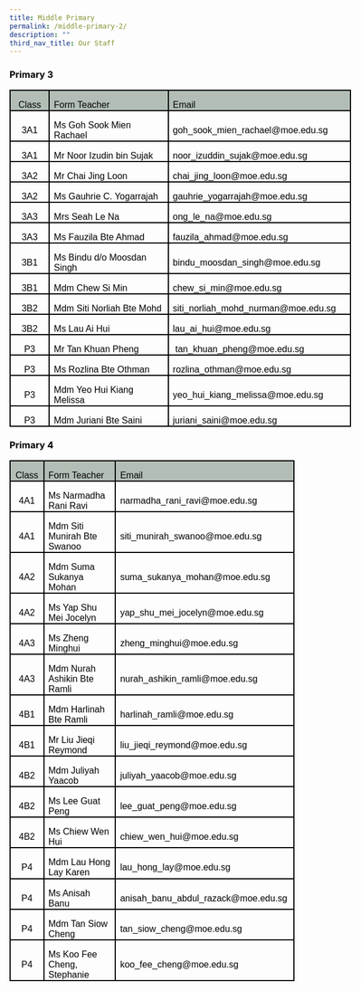 ```yaml
---
title: Middle Primary
permalink: /middle-primary-2/
description: ""
third_nav_title: Our Staff
---
```

<h3><span style="color: #000000;">Primary 3</span></h3>
<table class="MsoNormalTable" style="width: 452.85pt; border-collapse: collapse; mso-yfti-tbllook: 1184; mso-padding-alt: 0cm 0cm 0cm 0cm;" border="0" width="604" cellspacing="0" cellpadding="0">
<tbody>
<tr style="mso-yfti-irow: 0; mso-yfti-firstrow: yes; height: 20.1pt;">
<td style="width: 43.15pt; border: 1.5pt solid windowtext; padding: 0cm 5.4pt; height: 20.1pt; background-color: #b2beb5;" width="58">
<p class="MsoNormal" style="mso-margin-top-alt: auto; margin-bottom: 0cm; text-align: center; line-height: normal;" align="center"><span style="font-size: 12pt; font-family: Arial, sans-serif; color: #000000;">Class</span></p>
</td>
<td style="width: 175.85pt; border-top: 1.5pt solid windowtext; border-right: 1.5pt solid windowtext; border-bottom: 1.5pt solid windowtext; border-image: initial; border-left: none; padding: 0cm 5.4pt; height: 20.1pt; background-color: #b2beb5;" width="234">
<p class="MsoNormal" style="mso-margin-top-alt: auto; margin-bottom: 0cm; line-height: normal;"><span style="font-size: 12pt; font-family: Arial, sans-serif; color: #000000;">Form Teacher</span></p>
</td>
<td style="width: 233.85pt; border-top: 1.5pt solid windowtext; border-right: 1.5pt solid windowtext; border-bottom: 1.5pt solid windowtext; border-image: initial; border-left: none; padding: 0cm 5.4pt; height: 20.1pt; background-color: #b2beb5;" width="312">
<p class="MsoNormal" style="mso-margin-top-alt: auto; margin-bottom: 0cm; line-height: normal;"><span style="font-size: 12pt; font-family: Arial, sans-serif; color: #000000;">Email</span></p>
</td>
</tr>
<tr style="mso-yfti-irow: 1; height: 20.1pt;">
<td style="width: 43.15pt; border: solid windowtext 1.5pt; border-top: none; padding: 0cm 5.4pt 0cm 5.4pt; height: 20.1pt;" width="58">
<p class="MsoNormal" style="mso-margin-top-alt: auto; margin-bottom: 0cm; text-align: center; line-height: normal;" align="center"><span style="font-size: 12pt; font-family: Arial, sans-serif; color: #000000;">3A1</span></p>
</td>
<td style="width: 175.85pt; border-top: none; border-left: none; border-bottom: solid windowtext 1.5pt; border-right: solid windowtext 1.5pt; padding: 0cm 5.4pt 0cm 5.4pt; height: 20.1pt;" width="234">
<p class="MsoNormal" style="mso-margin-top-alt: auto; margin-bottom: 0cm; line-height: normal;"><span style="font-size: 12pt; font-family: Arial, sans-serif; color: #000000;">Ms Goh Sook Mien Rachael</span></p>
</td>
<td style="width: 233.85pt; border-top: none; border-left: none; border-bottom: solid windowtext 1.5pt; border-right: solid windowtext 1.5pt; padding: 0cm 5.4pt 0cm 5.4pt; height: 20.1pt;" width="312">
<p class="MsoNormal" style="mso-margin-top-alt: auto; margin-bottom: 0cm; line-height: normal;"><span style="font-size: 12pt; font-family: Arial, sans-serif; color: #000000;">goh_sook_mien_rachael@moe.edu.sg</span></p>
</td>
</tr>
<tr style="mso-yfti-irow: 2; height: 20.1pt;">
<td style="width: 43.15pt; border: solid windowtext 1.5pt; border-top: none; padding: 0cm 5.4pt 0cm 5.4pt; height: 20.1pt;" width="58">
<p class="MsoNormal" style="mso-margin-top-alt: auto; margin-bottom: 0cm; text-align: center; line-height: normal;" align="center"><span style="font-size: 12pt; font-family: Arial, sans-serif; color: #000000;">3A1</span></p>
</td>
<td style="width: 175.85pt; border-top: none; border-left: none; border-bottom: solid windowtext 1.5pt; border-right: solid windowtext 1.5pt; padding: 0cm 5.4pt 0cm 5.4pt; height: 20.1pt;" width="234">
<p class="MsoNormal" style="mso-margin-top-alt: auto; margin-bottom: 0cm; line-height: normal;"><span style="font-size: 12pt; font-family: Arial, sans-serif; color: #000000;">Mr Noor Izudin bin Sujak</span></p>
</td>
<td style="width: 233.85pt; border-top: none; border-left: none; border-bottom: solid windowtext 1.5pt; border-right: solid windowtext 1.5pt; padding: 0cm 5.4pt 0cm 5.4pt; height: 20.1pt;" width="312">
<p class="MsoNormal" style="mso-margin-top-alt: auto; margin-bottom: 0cm; line-height: normal;"><span style="font-size: 12pt; font-family: Arial, sans-serif; color: #000000;">noor_izuddin_sujak@moe.edu.sg</span></p>
</td>
</tr>
<tr style="mso-yfti-irow: 3; height: 20.1pt;">
<td style="width: 43.15pt; border: solid windowtext 1.5pt; border-top: none; padding: 0cm 5.4pt 0cm 5.4pt; height: 20.1pt;" width="58">
<p class="MsoNormal" style="mso-margin-top-alt: auto; margin-bottom: 0cm; text-align: center; line-height: normal;" align="center"><span style="font-size: 12pt; font-family: Arial, sans-serif; color: #000000;">3A2</span></p>
</td>
<td style="width: 175.85pt; border-top: none; border-left: none; border-bottom: solid windowtext 1.5pt; border-right: solid windowtext 1.5pt; padding: 0cm 5.4pt 0cm 5.4pt; height: 20.1pt;" width="234">
<p class="MsoNormal" style="mso-margin-top-alt: auto; margin-bottom: 0cm; line-height: normal;"><span style="font-size: 12pt; font-family: Arial, sans-serif; color: #000000;">Mr Chai Jing Loon</span></p>
</td>
<td style="width: 233.85pt; border-top: none; border-left: none; border-bottom: solid windowtext 1.5pt; border-right: solid windowtext 1.5pt; padding: 0cm 5.4pt 0cm 5.4pt; height: 20.1pt;" width="312">
<p class="MsoNormal" style="mso-margin-top-alt: auto; margin-bottom: 0cm; line-height: normal;"><span style="font-size: 12pt; font-family: Arial, sans-serif; color: #000000;">chai_jing_loon@moe.edu.sg</span></p>
</td>
</tr>
<tr style="mso-yfti-irow: 4; height: 20.1pt;">
<td style="width: 43.15pt; border: solid windowtext 1.5pt; border-top: none; padding: 0cm 5.4pt 0cm 5.4pt; height: 20.1pt;" width="58">
<p class="MsoNormal" style="mso-margin-top-alt: auto; margin-bottom: 0cm; text-align: center; line-height: normal;" align="center"><span style="font-size: 12pt; font-family: Arial, sans-serif; color: #000000;">3A2</span></p>
</td>
<td style="width: 175.85pt; border-top: none; border-left: none; border-bottom: solid windowtext 1.5pt; border-right: solid windowtext 1.5pt; padding: 0cm 5.4pt 0cm 5.4pt; height: 20.1pt;" width="234">
<p class="MsoNormal" style="mso-margin-top-alt: auto; margin-bottom: 0cm; line-height: normal;"><span style="font-size: 12pt; font-family: Arial, sans-serif; color: #000000;">Ms Gauhrie C. Yogarrajah</span></p>
</td>
<td style="width: 233.85pt; border-top: none; border-left: none; border-bottom: solid windowtext 1.5pt; border-right: solid windowtext 1.5pt; padding: 0cm 5.4pt 0cm 5.4pt; height: 20.1pt;" width="312">
<p class="MsoNormal" style="mso-margin-top-alt: auto; margin-bottom: 0cm; line-height: normal;"><span style="font-size: 12pt; font-family: Arial, sans-serif; color: #000000;">gauhrie_yogarrajah@moe.edu.sg</span></p>
</td>
</tr>
<tr style="mso-yfti-irow: 5; height: 20.1pt;">
<td style="width: 43.15pt; border: solid windowtext 1.5pt; border-top: none; padding: 0cm 5.4pt 0cm 5.4pt; height: 20.1pt;" width="58">
<p class="MsoNormal" style="mso-margin-top-alt: auto; margin-bottom: 0cm; text-align: center; line-height: normal;" align="center"><span style="font-size: 12pt; font-family: Arial, sans-serif; color: #000000;">3A3</span></p>
</td>
<td style="width: 175.85pt; border-top: none; border-left: none; border-bottom: solid windowtext 1.5pt; border-right: solid windowtext 1.5pt; padding: 0cm 5.4pt 0cm 5.4pt; height: 20.1pt;" width="234">
<p class="MsoNormal" style="mso-margin-top-alt: auto; margin-bottom: 0cm; line-height: normal;"><span style="font-size: 12pt; font-family: Arial, sans-serif; color: #000000;">Mrs Seah Le Na</span></p>
</td>
<td style="width: 233.85pt; border-top: none; border-left: none; border-bottom: solid windowtext 1.5pt; border-right: solid windowtext 1.5pt; padding: 0cm 5.4pt 0cm 5.4pt; height: 20.1pt;" width="312">
<p class="MsoNormal" style="mso-margin-top-alt: auto; margin-bottom: 0cm; line-height: normal;"><span style="font-size: 12pt; font-family: Arial, sans-serif; color: #000000;">ong_le_na@moe.edu.sg</span></p>
</td>
</tr>
<tr style="mso-yfti-irow: 6; height: 20.1pt;">
<td style="width: 43.15pt; border: solid windowtext 1.5pt; border-top: none; padding: 0cm 5.4pt 0cm 5.4pt; height: 20.1pt;" width="58">
<p class="MsoNormal" style="mso-margin-top-alt: auto; margin-bottom: 0cm; text-align: center; line-height: normal;" align="center"><span style="font-size: 12pt; font-family: Arial, sans-serif; color: #000000;">3A3</span></p>
</td>
<td style="width: 175.85pt; border-top: none; border-left: none; border-bottom: solid windowtext 1.5pt; border-right: solid windowtext 1.5pt; padding: 0cm 5.4pt 0cm 5.4pt; height: 20.1pt;" width="234">
<p class="MsoNormal" style="mso-margin-top-alt: auto; margin-bottom: 0cm; line-height: normal;"><span style="font-size: 12pt; font-family: Arial, sans-serif; color: #000000;">Ms Fauzila Bte Ahmad</span></p>
</td>
<td style="width: 233.85pt; border-top: none; border-left: none; border-bottom: solid windowtext 1.5pt; border-right: solid windowtext 1.5pt; padding: 0cm 5.4pt 0cm 5.4pt; height: 20.1pt;" width="312">
<p class="MsoNormal" style="mso-margin-top-alt: auto; margin-bottom: 0cm; line-height: normal;"><span style="font-size: 12pt; font-family: Arial, sans-serif; color: #000000;">fauzila_ahmad@moe.edu.sg</span></p>
</td>
</tr>
<tr style="mso-yfti-irow: 7; height: 20.1pt;">
<td style="width: 43.15pt; border: solid windowtext 1.5pt; border-top: none; padding: 0cm 5.4pt 0cm 5.4pt; height: 20.1pt;" width="58">
<p class="MsoNormal" style="mso-margin-top-alt: auto; margin-bottom: 0cm; text-align: center; line-height: normal;" align="center"><span style="font-size: 12pt; font-family: Arial, sans-serif; color: #000000;">3B1</span></p>
</td>
<td style="width: 175.85pt; border-top: none; border-left: none; border-bottom: solid windowtext 1.5pt; border-right: solid windowtext 1.5pt; padding: 0cm 5.4pt 0cm 5.4pt; height: 20.1pt;" width="234">
<p class="MsoNormal" style="mso-margin-top-alt: auto; margin-bottom: 0cm; line-height: normal;"><span style="font-size: 12pt; font-family: Arial, sans-serif; color: #000000;">Ms Bindu d/o Moosdan Singh</span></p>
</td>
<td style="width: 233.85pt; border-top: none; border-left: none; border-bottom: solid windowtext 1.5pt; border-right: solid windowtext 1.5pt; padding: 0cm 5.4pt 0cm 5.4pt; height: 20.1pt;" width="312">
<p class="MsoNormal" style="mso-margin-top-alt: auto; margin-bottom: 0cm; line-height: normal;"><span style="font-size: 12pt; font-family: Arial, sans-serif; color: #000000;">bindu_moosdan_singh@moe.edu.sg</span></p>
</td>
</tr>
<tr style="mso-yfti-irow: 8; height: 20.1pt;">
<td style="width: 43.15pt; border: solid windowtext 1.5pt; border-top: none; padding: 0cm 5.4pt 0cm 5.4pt; height: 20.1pt;" width="58">
<p class="MsoNormal" style="mso-margin-top-alt: auto; margin-bottom: 0cm; text-align: center; line-height: normal;" align="center"><span style="font-size: 12pt; font-family: Arial, sans-serif; color: #000000;">3B1</span></p>
</td>
<td style="width: 175.85pt; border-top: none; border-left: none; border-bottom: solid windowtext 1.5pt; border-right: solid windowtext 1.5pt; padding: 0cm 5.4pt 0cm 5.4pt; height: 20.1pt;" width="234">
<p class="MsoNormal" style="mso-margin-top-alt: auto; margin-bottom: 0cm; line-height: normal;"><span style="font-size: 12pt; font-family: Arial, sans-serif; color: #000000;">Mdm Chew Si Min</span></p>
</td>
<td style="width: 233.85pt; border-top: none; border-left: none; border-bottom: solid windowtext 1.5pt; border-right: solid windowtext 1.5pt; padding: 0cm 5.4pt 0cm 5.4pt; height: 20.1pt;" width="312">
<p class="MsoNormal" style="mso-margin-top-alt: auto; margin-bottom: 0cm; line-height: normal;"><span style="font-size: 12pt; font-family: Arial, sans-serif; color: #000000;">chew_si_min@moe.edu.sg</span></p>
</td>
</tr>
<tr style="mso-yfti-irow: 9; height: 20.1pt;">
<td style="width: 43.15pt; border: solid windowtext 1.5pt; border-top: none; padding: 0cm 5.4pt 0cm 5.4pt; height: 20.1pt;" width="58">
<p class="MsoNormal" style="mso-margin-top-alt: auto; margin-bottom: 0cm; text-align: center; line-height: normal;" align="center"><span style="font-size: 12pt; font-family: Arial, sans-serif; color: #000000;">3B2</span></p>
</td>
<td style="width: 175.85pt; border-top: none; border-left: none; border-bottom: solid windowtext 1.5pt; border-right: solid windowtext 1.5pt; padding: 0cm 5.4pt 0cm 5.4pt; height: 20.1pt;" width="234">
<p class="MsoNormal" style="mso-margin-top-alt: auto; margin-bottom: 0cm; line-height: normal;"><span style="font-size: 12pt; font-family: Arial, sans-serif; color: #000000;">Mdm Siti Norliah Bte Mohd</span></p>
</td>
<td style="width: 233.85pt; border-top: none; border-left: none; border-bottom: solid windowtext 1.5pt; border-right: solid windowtext 1.5pt; padding: 0cm 5.4pt 0cm 5.4pt; height: 20.1pt;" width="312">
<p class="MsoNormal" style="mso-margin-top-alt: auto; margin-bottom: 0cm; line-height: normal;"><span style="font-size: 12pt; font-family: Arial, sans-serif; color: #000000;">siti_norliah_mohd_nurman@moe.edu.sg</span></p>
</td>
</tr>
<tr style="mso-yfti-irow: 10; height: 20.1pt;">
<td style="width: 43.15pt; border: solid windowtext 1.5pt; border-top: none; padding: 0cm 5.4pt 0cm 5.4pt; height: 20.1pt;" width="58">
<p class="MsoNormal" style="mso-margin-top-alt: auto; margin-bottom: 0cm; text-align: center; line-height: normal;" align="center"><span style="font-size: 12pt; font-family: Arial, sans-serif; color: #000000;">3B2</span></p>
</td>
<td style="width: 175.85pt; border-top: none; border-left: none; border-bottom: solid windowtext 1.5pt; border-right: solid windowtext 1.5pt; padding: 0cm 5.4pt 0cm 5.4pt; height: 20.1pt;" width="234">
<p class="MsoNormal" style="mso-margin-top-alt: auto; margin-bottom: 0cm; line-height: normal;"><span style="font-size: 12pt; font-family: Arial, sans-serif; color: #000000;">Ms Lau Ai Hui</span></p>
</td>
<td style="width: 233.85pt; border-top: none; border-left: none; border-bottom: solid windowtext 1.5pt; border-right: solid windowtext 1.5pt; padding: 0cm 5.4pt 0cm 5.4pt; height: 20.1pt;" width="312">
<p class="MsoNormal" style="mso-margin-top-alt: auto; margin-bottom: 0cm; line-height: normal;"><span style="font-size: 12pt; font-family: Arial, sans-serif; color: #000000;">lau_ai_hui@moe.edu.sg</span></p>
</td>
</tr>
<tr style="mso-yfti-irow: 11; height: 20.1pt;">
<td style="width: 43.15pt; border: solid windowtext 1.5pt; border-top: none; padding: 0cm 5.4pt 0cm 5.4pt; height: 20.1pt;" width="58">
<p class="MsoNormal" style="mso-margin-top-alt: auto; margin-bottom: 0cm; text-align: center; line-height: normal;" align="center"><span style="font-size: 12pt; font-family: Arial, sans-serif; color: #000000;">P3</span></p>
</td>
<td style="width: 175.85pt; border-top: none; border-left: none; border-bottom: solid windowtext 1.5pt; border-right: solid windowtext 1.5pt; padding: 0cm 5.4pt 0cm 5.4pt; height: 20.1pt;" width="234">
<p class="MsoNormal" style="mso-margin-top-alt: auto; margin-bottom: 0cm; line-height: normal;"><span style="font-size: 12pt; font-family: Arial, sans-serif; color: #000000;">Mr Tan Khuan Pheng</span></p>
</td>
<td style="width: 233.85pt; border-top: none; border-left: none; border-bottom: solid windowtext 1.5pt; border-right: solid windowtext 1.5pt; padding: 0cm 5.4pt 0cm 5.4pt; height: 20.1pt;" width="312">
<p class="MsoNormal" style="mso-margin-top-alt: auto; margin-bottom: 0cm; line-height: normal;"><span style="font-size: 12pt; font-family: Arial, sans-serif; color: #000000;"><span style="mso-spacerun: yes;">&nbsp;</span>tan_khuan_pheng@moe.edu.sg</span></p>
</td>
</tr>
<tr style="mso-yfti-irow: 12; height: 20.1pt;">
<td style="width: 43.15pt; border: solid windowtext 1.5pt; border-top: none; padding: 0cm 5.4pt 0cm 5.4pt; height: 20.1pt;" width="58">
<p class="MsoNormal" style="mso-margin-top-alt: auto; margin-bottom: 0cm; text-align: center; line-height: normal;" align="center"><span style="font-size: 12pt; font-family: Arial, sans-serif; color: #000000;">P3</span></p>
</td>
<td style="width: 175.85pt; border-top: none; border-left: none; border-bottom: solid windowtext 1.5pt; border-right: solid windowtext 1.5pt; padding: 0cm 5.4pt 0cm 5.4pt; height: 20.1pt;" width="234">
<p class="MsoNormal" style="mso-margin-top-alt: auto; margin-bottom: 0cm; line-height: normal;"><span style="font-size: 12pt; font-family: Arial, sans-serif; color: #000000;">Ms Rozlina Bte Othman</span></p>
</td>
<td style="width: 233.85pt; border-top: none; border-left: none; border-bottom: solid windowtext 1.5pt; border-right: solid windowtext 1.5pt; padding: 0cm 5.4pt 0cm 5.4pt; height: 20.1pt;" width="312">
<p class="MsoNormal" style="mso-margin-top-alt: auto; margin-bottom: 0cm; line-height: normal;"><span style="font-size: 12pt; font-family: Arial, sans-serif; color: #000000;">rozlina_othman@moe.edu.sg</span></p>
</td>
</tr>
<tr style="mso-yfti-irow: 13; height: 20.1pt;">
<td style="width: 43.15pt; border: solid windowtext 1.5pt; border-top: none; padding: 0cm 5.4pt 0cm 5.4pt; height: 20.1pt;" width="58">
<p class="MsoNormal" style="mso-margin-top-alt: auto; margin-bottom: 0cm; text-align: center; line-height: normal;" align="center"><span style="font-size: 12pt; font-family: Arial, sans-serif; color: #000000;">P3</span></p>
</td>
<td style="width: 175.85pt; border-top: none; border-left: none; border-bottom: solid windowtext 1.5pt; border-right: solid windowtext 1.5pt; padding: 0cm 5.4pt 0cm 5.4pt; height: 20.1pt;" width="234">
<p class="MsoNormal" style="mso-margin-top-alt: auto; margin-bottom: 0cm; line-height: normal;"><span style="font-size: 12pt; font-family: Arial, sans-serif; color: #000000;">Mdm Yeo Hui Kiang Melissa</span></p>
</td>
<td style="width: 233.85pt; border-top: none; border-left: none; border-bottom: solid windowtext 1.5pt; border-right: solid windowtext 1.5pt; padding: 0cm 5.4pt 0cm 5.4pt; height: 20.1pt;" width="312">
<p class="MsoNormal" style="mso-margin-top-alt: auto; margin-bottom: 0cm; line-height: normal;"><span style="font-size: 12pt; font-family: Arial, sans-serif; color: #000000;">yeo_hui_kiang_melissa@moe.edu.sg</span></p>
</td>
</tr>
<tr style="mso-yfti-irow: 14; mso-yfti-lastrow: yes; height: 20.1pt;">
<td style="width: 43.15pt; border: solid windowtext 1.5pt; border-top: none; padding: 0cm 5.4pt 0cm 5.4pt; height: 20.1pt;" width="58">
<p class="MsoNormal" style="mso-margin-top-alt: auto; margin-bottom: 0cm; text-align: center; line-height: normal;" align="center"><span style="font-size: 12pt; font-family: Arial, sans-serif; color: #000000;">P3</span></p>
</td>
<td style="width: 175.85pt; border-top: none; border-left: none; border-bottom: solid windowtext 1.5pt; border-right: solid windowtext 1.5pt; padding: 0cm 5.4pt 0cm 5.4pt; height: 20.1pt;" width="234">
<p class="MsoNormal" style="mso-margin-top-alt: auto; margin-bottom: 0cm; line-height: normal;"><span style="font-size: 12pt; font-family: Arial, sans-serif; color: #000000;">Mdm Juriani Bte Saini</span></p>
</td>
<td style="width: 233.85pt; border-top: none; border-left: none; border-bottom: solid windowtext 1.5pt; border-right: solid windowtext 1.5pt; padding: 0cm 5.4pt 0cm 5.4pt; height: 20.1pt;" width="312">
<p class="MsoNormal" style="mso-margin-top-alt: auto; margin-bottom: 0cm; line-height: normal;"><span style="font-size: 12pt; font-family: Arial, sans-serif; color: #000000;">juriani_saini@moe.edu.sg</span></p>
</td>
</tr>
</tbody>
</table>
<p></p>
<h3><span style="color: #000000;">Primary 4</span></h3>
<table class="MsoNormalTable" style="border-collapse: collapse; mso-table-layout-alt: fixed; mso-yfti-tbllook: 1184; mso-padding-alt: 0cm 5.4pt 0cm 5.4pt;" border="0" width="604" cellspacing="0" cellpadding="0">
<tbody>
<tr style="mso-yfti-irow: 0; mso-yfti-firstrow: yes; height: 20.1pt;">
<td style="width: 40.85pt; border: 1.5pt solid windowtext; padding: 0cm 5.4pt; height: 20.1pt; background-color: #b2beb5;" width="54">
<p class="MsoNormal" style="mso-margin-top-alt: auto; margin-bottom: 0cm; text-align: center; line-height: normal;" align="center"><span style="font-size: 12pt; font-family: Arial, sans-serif; color: #000000;">Class</span></p>
</td>
<td style="width: 178.15pt; border-top: 1.5pt solid windowtext; border-right: 1.5pt solid windowtext; border-bottom: 1.5pt solid windowtext; border-image: initial; border-left: none; padding: 0cm 5.4pt; height: 20.1pt; background-color: #b2beb5;" width="238">
<p class="MsoNormal" style="mso-margin-top-alt: auto; margin-bottom: 0cm; line-height: normal;"><span style="font-size: 12pt; font-family: Arial, sans-serif; color: #000000;">Form Teacher</span></p>
</td>
<td style="width: 233.85pt; border-top: 1.5pt solid windowtext; border-right: 1.5pt solid windowtext; border-bottom: 1.5pt solid windowtext; border-image: initial; border-left: none; padding: 0cm 5.4pt; height: 20.1pt; background-color: #b2beb5;" width="312">
<p class="MsoNormal" style="mso-margin-top-alt: auto; margin-bottom: 0cm; line-height: normal;"><span style="font-size: 12pt; font-family: Arial, sans-serif; color: #000000;">Email</span></p>
</td>
</tr>
<tr style="mso-yfti-irow: 1; height: 20.1pt;">
<td style="width: 40.85pt; border: solid windowtext 1.5pt; border-top: none; mso-border-top-alt: solid windowtext 1.5pt; padding: 0cm 5.4pt 0cm 5.4pt; height: 20.1pt;" width="54">
<p class="MsoNormal" style="mso-margin-top-alt: auto; margin-bottom: 0cm; text-align: center; line-height: normal;" align="center"><span style="font-size: 12pt; font-family: Arial, sans-serif; color: #000000;">4A1</span></p>
</td>
<td style="width: 178.15pt; border-top: none; border-left: none; border-bottom: solid windowtext 1.5pt; border-right: solid windowtext 1.5pt; mso-border-top-alt: solid windowtext 1.5pt; mso-border-left-alt: solid windowtext 1.5pt; padding: 0cm 5.4pt 0cm 5.4pt; height: 20.1pt;" width="238">
<p class="MsoNormal" style="mso-margin-top-alt: auto; margin-bottom: 0cm; line-height: normal;"><span style="font-size: 12pt; font-family: Arial, sans-serif; color: #000000;">Ms Narmadha Rani Ravi</span></p>
</td>
<td style="width: 233.85pt; border-top: none; border-left: none; border-bottom: solid windowtext 1.5pt; border-right: solid windowtext 1.5pt; mso-border-top-alt: solid windowtext 1.5pt; mso-border-left-alt: solid windowtext 1.5pt; padding: 0cm 5.4pt 0cm 5.4pt; height: 20.1pt;" width="312">
<p class="MsoNormal" style="mso-margin-top-alt: auto; margin-bottom: 0cm; line-height: normal;"><span style="font-size: 12pt; font-family: Arial, sans-serif; color: #000000;">narmadha_rani_ravi@moe.edu.sg</span></p>
</td>
</tr>
<tr style="mso-yfti-irow: 2; height: 20.1pt;">
<td style="width: 40.85pt; border: solid windowtext 1.5pt; border-top: none; mso-border-top-alt: solid windowtext 1.5pt; padding: 0cm 5.4pt 0cm 5.4pt; height: 20.1pt;" width="54">
<p class="MsoNormal" style="mso-margin-top-alt: auto; margin-bottom: 0cm; text-align: center; line-height: normal;" align="center"><span style="font-size: 12pt; font-family: Arial, sans-serif; color: #000000;">4A1</span></p>
</td>
<td style="width: 178.15pt; border-top: none; border-left: none; border-bottom: solid windowtext 1.5pt; border-right: solid windowtext 1.5pt; mso-border-top-alt: solid windowtext 1.5pt; mso-border-left-alt: solid windowtext 1.5pt; padding: 0cm 5.4pt 0cm 5.4pt; height: 20.1pt;" width="238">
<p class="MsoNormal" style="mso-margin-top-alt: auto; margin-bottom: 0cm; line-height: normal;"><span style="font-size: 12pt; font-family: Arial, sans-serif; color: #000000;">Mdm Siti Munirah Bte Swanoo</span></p>
</td>
<td style="width: 233.85pt; border-top: none; border-left: none; border-bottom: solid windowtext 1.5pt; border-right: solid windowtext 1.5pt; mso-border-top-alt: solid windowtext 1.5pt; mso-border-left-alt: solid windowtext 1.5pt; padding: 0cm 5.4pt 0cm 5.4pt; height: 20.1pt;" width="312">
<p class="MsoNormal" style="mso-margin-top-alt: auto; margin-bottom: 0cm; line-height: normal;"><span style="font-size: 12pt; font-family: Arial, sans-serif; color: #000000;">siti_munirah_swanoo@moe.edu.sg</span></p>
</td>
</tr>
<tr style="mso-yfti-irow: 3; height: 20.1pt;">
<td style="width: 40.85pt; border: solid windowtext 1.5pt; border-top: none; mso-border-top-alt: solid windowtext 1.5pt; padding: 0cm 5.4pt 0cm 5.4pt; height: 20.1pt;" width="54">
<p class="MsoNormal" style="mso-margin-top-alt: auto; margin-bottom: 0cm; text-align: center; line-height: normal;" align="center"><span style="font-size: 12pt; font-family: Arial, sans-serif; color: #000000;">4A2</span></p>
</td>
<td style="width: 178.15pt; border-top: none; border-left: none; border-bottom: solid windowtext 1.5pt; border-right: solid windowtext 1.5pt; mso-border-top-alt: solid windowtext 1.5pt; mso-border-left-alt: solid windowtext 1.5pt; padding: 0cm 5.4pt 0cm 5.4pt; height: 20.1pt;" width="238">
<p class="MsoNormal" style="mso-margin-top-alt: auto; margin-bottom: 0cm; line-height: normal;"><span style="font-size: 12pt; font-family: Arial, sans-serif; color: #000000;">Mdm Suma Sukanya Mohan</span></p>
</td>
<td style="width: 233.85pt; border-top: none; border-left: none; border-bottom: solid windowtext 1.5pt; border-right: solid windowtext 1.5pt; mso-border-top-alt: solid windowtext 1.5pt; mso-border-left-alt: solid windowtext 1.5pt; padding: 0cm 5.4pt 0cm 5.4pt; height: 20.1pt;" width="312">
<p class="MsoNormal" style="mso-margin-top-alt: auto; margin-bottom: 0cm; line-height: normal;"><span style="font-size: 12pt; font-family: Arial, sans-serif; color: #000000;">suma_sukanya_mohan@moe.edu.sg</span></p>
</td>
</tr>
<tr style="mso-yfti-irow: 4; height: 20.1pt;">
<td style="width: 40.85pt; border: solid windowtext 1.5pt; border-top: none; mso-border-top-alt: solid windowtext 1.5pt; padding: 0cm 5.4pt 0cm 5.4pt; height: 20.1pt;" width="54">
<p class="MsoNormal" style="mso-margin-top-alt: auto; margin-bottom: 0cm; text-align: center; line-height: normal;" align="center"><span style="font-size: 12pt; font-family: Arial, sans-serif; color: #000000;">4A2</span></p>
</td>
<td style="width: 178.15pt; border-top: none; border-left: none; border-bottom: solid windowtext 1.5pt; border-right: solid windowtext 1.5pt; mso-border-top-alt: solid windowtext 1.5pt; mso-border-left-alt: solid windowtext 1.5pt; padding: 0cm 5.4pt 0cm 5.4pt; height: 20.1pt;" width="238">
<p class="MsoNormal" style="mso-margin-top-alt: auto; margin-bottom: 0cm; line-height: normal;"><span style="font-size: 12pt; font-family: Arial, sans-serif; color: #000000;">Ms Yap Shu Mei Jocelyn</span></p>
</td>
<td style="width: 233.85pt; border-top: none; border-left: none; border-bottom: solid windowtext 1.5pt; border-right: solid windowtext 1.5pt; mso-border-top-alt: solid windowtext 1.5pt; mso-border-left-alt: solid windowtext 1.5pt; padding: 0cm 5.4pt 0cm 5.4pt; height: 20.1pt;" width="312">
<p class="MsoNormal" style="mso-margin-top-alt: auto; margin-bottom: 0cm; line-height: normal;"><span style="font-size: 12pt; font-family: Arial, sans-serif; color: #000000;">yap_shu_mei_jocelyn@moe.edu.sg</span></p>
</td>
</tr>
<tr style="mso-yfti-irow: 5; height: 20.1pt;">
<td style="width: 40.85pt; border: solid windowtext 1.5pt; border-top: none; mso-border-top-alt: solid windowtext 1.5pt; padding: 0cm 5.4pt 0cm 5.4pt; height: 20.1pt;" width="54">
<p class="MsoNormal" style="mso-margin-top-alt: auto; margin-bottom: 0cm; text-align: center; line-height: normal;" align="center"><span style="font-size: 12pt; font-family: Arial, sans-serif; color: #000000;">4A3</span></p>
</td>
<td style="width: 178.15pt; border-top: none; border-left: none; border-bottom: solid windowtext 1.5pt; border-right: solid windowtext 1.5pt; mso-border-top-alt: solid windowtext 1.5pt; mso-border-left-alt: solid windowtext 1.5pt; padding: 0cm 5.4pt 0cm 5.4pt; height: 20.1pt;" width="238">
<p class="MsoNormal" style="mso-margin-top-alt: auto; margin-bottom: 0cm; line-height: normal;"><span style="font-size: 12pt; font-family: Arial, sans-serif; color: #000000;">Ms Zheng Minghui</span></p>
</td>
<td style="width: 233.85pt; border-top: none; border-left: none; border-bottom: solid windowtext 1.5pt; border-right: solid windowtext 1.5pt; mso-border-top-alt: solid windowtext 1.5pt; mso-border-left-alt: solid windowtext 1.5pt; padding: 0cm 5.4pt 0cm 5.4pt; height: 20.1pt;" width="312">
<p class="MsoNormal" style="mso-margin-top-alt: auto; margin-bottom: 0cm; line-height: normal;"><span style="font-size: 12pt; font-family: Arial, sans-serif; color: #000000;">zheng_minghui@moe.edu.sg</span></p>
</td>
</tr>
<tr style="mso-yfti-irow: 6; height: 20.1pt;">
<td style="width: 40.85pt; border: solid windowtext 1.5pt; border-top: none; mso-border-top-alt: solid windowtext 1.5pt; padding: 0cm 5.4pt 0cm 5.4pt; height: 20.1pt;" width="54">
<p class="MsoNormal" style="mso-margin-top-alt: auto; margin-bottom: 0cm; text-align: center; line-height: normal;" align="center"><span style="font-size: 12pt; font-family: Arial, sans-serif; color: #000000;">4A3</span></p>
</td>
<td style="width: 178.15pt; border-top: none; border-left: none; border-bottom: solid windowtext 1.5pt; border-right: solid windowtext 1.5pt; mso-border-top-alt: solid windowtext 1.5pt; mso-border-left-alt: solid windowtext 1.5pt; padding: 0cm 5.4pt 0cm 5.4pt; height: 20.1pt;" width="238">
<p class="MsoNormal" style="mso-margin-top-alt: auto; margin-bottom: 0cm; line-height: normal;"><span style="font-size: 12pt; font-family: Arial, sans-serif; color: #000000;">Mdm Nurah Ashikin Bte Ramli</span></p>
</td>
<td style="width: 233.85pt; border-top: none; border-left: none; border-bottom: solid windowtext 1.5pt; border-right: solid windowtext 1.5pt; mso-border-top-alt: solid windowtext 1.5pt; mso-border-left-alt: solid windowtext 1.5pt; padding: 0cm 5.4pt 0cm 5.4pt; height: 20.1pt;" width="312">
<p class="MsoNormal" style="mso-margin-top-alt: auto; margin-bottom: 0cm; line-height: normal;"><span style="font-size: 12pt; font-family: Arial, sans-serif; color: #000000;">nurah_ashikin_ramli@moe.edu.sg</span></p>
</td>
</tr>
<tr style="mso-yfti-irow: 7; height: 20.1pt;">
<td style="width: 40.85pt; border: solid windowtext 1.5pt; border-top: none; mso-border-top-alt: solid windowtext 1.5pt; padding: 0cm 5.4pt 0cm 5.4pt; height: 20.1pt;" width="54">
<p class="MsoNormal" style="mso-margin-top-alt: auto; margin-bottom: 0cm; text-align: center; line-height: normal;" align="center"><span style="font-size: 12pt; font-family: Arial, sans-serif; color: #000000;">4B1</span></p>
</td>
<td style="width: 178.15pt; border-top: none; border-left: none; border-bottom: solid windowtext 1.5pt; border-right: solid windowtext 1.5pt; mso-border-top-alt: solid windowtext 1.5pt; mso-border-left-alt: solid windowtext 1.5pt; padding: 0cm 5.4pt 0cm 5.4pt; height: 20.1pt;" width="238">
<p class="MsoNormal" style="mso-margin-top-alt: auto; margin-bottom: 0cm; line-height: normal;"><span style="font-size: 12pt; font-family: Arial, sans-serif; color: #000000;">Mdm Harlinah Bte Ramli</span></p>
</td>
<td style="width: 233.85pt; border-top: none; border-left: none; border-bottom: solid windowtext 1.5pt; border-right: solid windowtext 1.5pt; mso-border-top-alt: solid windowtext 1.5pt; mso-border-left-alt: solid windowtext 1.5pt; padding: 0cm 5.4pt 0cm 5.4pt; height: 20.1pt;" width="312">
<p class="MsoNormal" style="mso-margin-top-alt: auto; margin-bottom: 0cm; line-height: normal;"><span style="font-size: 12pt; font-family: Arial, sans-serif; color: #000000;">harlinah_ramli@moe.edu.sg</span></p>
</td>
</tr>
<tr style="mso-yfti-irow: 8; height: 20.1pt;">
<td style="width: 40.85pt; border: solid windowtext 1.5pt; border-top: none; mso-border-top-alt: solid windowtext 1.5pt; padding: 0cm 5.4pt 0cm 5.4pt; height: 20.1pt;" width="54">
<p class="MsoNormal" style="mso-margin-top-alt: auto; margin-bottom: 0cm; text-align: center; line-height: normal;" align="center"><span style="font-size: 12pt; font-family: Arial, sans-serif; color: #000000;">4B1</span></p>
</td>
<td style="width: 178.15pt; border-top: none; border-left: none; border-bottom: solid windowtext 1.5pt; border-right: solid windowtext 1.5pt; mso-border-top-alt: solid windowtext 1.5pt; mso-border-left-alt: solid windowtext 1.5pt; padding: 0cm 5.4pt 0cm 5.4pt; height: 20.1pt;" width="238">
<p class="MsoNormal" style="mso-margin-top-alt: auto; margin-bottom: 0cm; line-height: normal;"><span style="font-size: 12pt; font-family: Arial, sans-serif; color: #000000;">Mr Liu Jieqi Reymond</span></p>
</td>
<td style="width: 233.85pt; border-top: none; border-left: none; border-bottom: solid windowtext 1.5pt; border-right: solid windowtext 1.5pt; mso-border-top-alt: solid windowtext 1.5pt; mso-border-left-alt: solid windowtext 1.5pt; padding: 0cm 5.4pt 0cm 5.4pt; height: 20.1pt;" width="312">
<p class="MsoNormal" style="mso-margin-top-alt: auto; margin-bottom: 0cm; line-height: normal;"><span style="font-size: 12pt; font-family: Arial, sans-serif; color: #000000;">liu_jieqi_reymond@moe.edu.sg</span></p>
</td>
</tr>
<tr style="mso-yfti-irow: 9; height: 20.1pt;">
<td style="width: 40.85pt; border: solid windowtext 1.5pt; border-top: none; mso-border-top-alt: solid windowtext 1.5pt; padding: 0cm 5.4pt 0cm 5.4pt; height: 20.1pt;" width="54">
<p class="MsoNormal" style="mso-margin-top-alt: auto; margin-bottom: 0cm; text-align: center; line-height: normal;" align="center"><span style="font-size: 12pt; font-family: Arial, sans-serif; color: #000000;">4B2</span></p>
</td>
<td style="width: 178.15pt; border-top: none; border-left: none; border-bottom: solid windowtext 1.5pt; border-right: solid windowtext 1.5pt; mso-border-top-alt: solid windowtext 1.5pt; mso-border-left-alt: solid windowtext 1.5pt; padding: 0cm 5.4pt 0cm 5.4pt; height: 20.1pt;" width="238">
<p class="MsoNormal" style="mso-margin-top-alt: auto; margin-bottom: 0cm; line-height: normal;"><span style="font-size: 12pt; font-family: Arial, sans-serif; color: #000000;">Mdm Juliyah Yaacob</span></p>
</td>
<td style="width: 233.85pt; border-top: none; border-left: none; border-bottom: solid windowtext 1.5pt; border-right: solid windowtext 1.5pt; mso-border-top-alt: solid windowtext 1.5pt; mso-border-left-alt: solid windowtext 1.5pt; padding: 0cm 5.4pt 0cm 5.4pt; height: 20.1pt;" width="312">
<p class="MsoNormal" style="mso-margin-top-alt: auto; margin-bottom: 0cm; line-height: normal;"><span style="font-size: 12pt; font-family: Arial, sans-serif; color: #000000;">juliyah_yaacob@moe.edu.sg</span></p>
</td>
</tr>
<tr style="mso-yfti-irow: 10; height: 20.1pt;">
<td style="width: 40.85pt; border: solid windowtext 1.5pt; border-top: none; mso-border-top-alt: solid windowtext 1.5pt; padding: 0cm 5.4pt 0cm 5.4pt; height: 20.1pt;" width="54">
<p class="MsoNormal" style="mso-margin-top-alt: auto; margin-bottom: 0cm; text-align: center; line-height: normal;" align="center"><span style="font-size: 12pt; font-family: Arial, sans-serif; color: #000000;">4B2</span></p>
</td>
<td style="width: 178.15pt; border-top: none; border-left: none; border-bottom: solid windowtext 1.5pt; border-right: solid windowtext 1.5pt; mso-border-top-alt: solid windowtext 1.5pt; mso-border-left-alt: solid windowtext 1.5pt; padding: 0cm 5.4pt 0cm 5.4pt; height: 20.1pt;" width="238">
<p class="MsoNormal" style="mso-margin-top-alt: auto; margin-bottom: 0cm; line-height: normal;"><span style="font-size: 12pt; font-family: Arial, sans-serif; color: #000000;">Ms Lee Guat Peng</span></p>
</td>
<td style="width: 233.85pt; border-top: none; border-left: none; border-bottom: solid windowtext 1.5pt; border-right: solid windowtext 1.5pt; mso-border-top-alt: solid windowtext 1.5pt; mso-border-left-alt: solid windowtext 1.5pt; padding: 0cm 5.4pt 0cm 5.4pt; height: 20.1pt;" width="312">
<p class="MsoNormal" style="mso-margin-top-alt: auto; margin-bottom: 0cm; line-height: normal;"><span style="font-size: 12pt; font-family: Arial, sans-serif; color: #000000;">lee_guat_peng@moe.edu.sg</span></p>
</td>
</tr>
<tr style="mso-yfti-irow: 11; height: 20.1pt;">
<td style="width: 40.85pt; border: solid windowtext 1.5pt; border-top: none; mso-border-top-alt: solid windowtext 1.5pt; padding: 0cm 5.4pt 0cm 5.4pt; height: 20.1pt;" width="54">
<p class="MsoNormal" style="mso-margin-top-alt: auto; margin-bottom: 0cm; text-align: center; line-height: normal;" align="center"><span style="font-size: 12pt; font-family: Arial, sans-serif; color: #000000;">4B2</span></p>
</td>
<td style="width: 178.15pt; border-top: none; border-left: none; border-bottom: solid windowtext 1.5pt; border-right: solid windowtext 1.5pt; mso-border-top-alt: solid windowtext 1.5pt; mso-border-left-alt: solid windowtext 1.5pt; padding: 0cm 5.4pt 0cm 5.4pt; height: 20.1pt;" width="238">
<p class="MsoNormal" style="mso-margin-top-alt: auto; margin-bottom: 0cm; line-height: normal;"><span style="font-size: 12pt; font-family: Arial, sans-serif; color: #000000;">Ms Chiew Wen Hui</span></p>
</td>
<td style="width: 233.85pt; border-top: none; border-left: none; border-bottom: solid windowtext 1.5pt; border-right: solid windowtext 1.5pt; mso-border-top-alt: solid windowtext 1.5pt; mso-border-left-alt: solid windowtext 1.5pt; padding: 0cm 5.4pt 0cm 5.4pt; height: 20.1pt;" width="312">
<p class="MsoNormal" style="mso-margin-top-alt: auto; margin-bottom: 0cm; line-height: normal;"><span style="font-size: 12pt; font-family: Arial, sans-serif; color: #000000;">chiew_wen_hui@moe.edu.sg</span></p>
</td>
</tr>
<tr style="mso-yfti-irow: 12; height: 20.1pt;">
<td style="width: 40.85pt; border: solid windowtext 1.5pt; border-top: none; mso-border-top-alt: solid windowtext 1.5pt; padding: 0cm 5.4pt 0cm 5.4pt; height: 20.1pt;" width="54">
<p class="MsoNormal" style="mso-margin-top-alt: auto; margin-bottom: 0cm; text-align: center; line-height: normal;" align="center"><span style="font-size: 12pt; font-family: Arial, sans-serif; color: #000000;">P4</span></p>
</td>
<td style="width: 178.15pt; border-top: none; border-left: none; border-bottom: solid windowtext 1.5pt; border-right: solid windowtext 1.5pt; mso-border-top-alt: solid windowtext 1.5pt; mso-border-left-alt: solid windowtext 1.5pt; padding: 0cm 5.4pt 0cm 5.4pt; height: 20.1pt;" width="238">
<p class="MsoNormal" style="mso-margin-top-alt: auto; margin-bottom: 0cm; line-height: 115%;"><span style="font-size: 12pt; line-height: 115%; font-family: Arial, sans-serif; color: #000000;">Mdm Lau Hong Lay Karen</span></p>
</td>
<td style="width: 233.85pt; border-top: none; border-left: none; border-bottom: solid windowtext 1.5pt; border-right: solid windowtext 1.5pt; mso-border-top-alt: solid windowtext 1.5pt; mso-border-left-alt: solid windowtext 1.5pt; padding: 0cm 5.4pt 0cm 5.4pt; height: 20.1pt;" width="312">
<p class="MsoNormal" style="mso-margin-top-alt: auto; margin-bottom: 0cm; line-height: 115%;"><span style="font-size: 12pt; line-height: 115%; font-family: Arial, sans-serif; color: #000000;">lau_hong_lay@moe.edu.sg</span></p>
</td>
</tr>
<tr style="mso-yfti-irow: 13; height: 20.1pt;">
<td style="width: 40.85pt; border: solid windowtext 1.5pt; border-top: none; mso-border-top-alt: solid windowtext 1.5pt; padding: 0cm 5.4pt 0cm 5.4pt; height: 20.1pt;" width="54">
<p class="MsoNormal" style="mso-margin-top-alt: auto; margin-bottom: 0cm; text-align: center; line-height: normal;" align="center"><span style="font-size: 12pt; font-family: Arial, sans-serif; color: #000000;">P4</span></p>
</td>
<td style="width: 178.15pt; border-top: none; border-left: none; border-bottom: solid windowtext 1.5pt; border-right: solid windowtext 1.5pt; mso-border-top-alt: solid windowtext 1.5pt; mso-border-left-alt: solid windowtext 1.5pt; padding: 0cm 5.4pt 0cm 5.4pt; height: 20.1pt;" width="238">
<p class="MsoNormal" style="mso-margin-top-alt: auto; margin-bottom: 0cm; line-height: normal;"><span style="font-size: 12pt; font-family: Arial, sans-serif; color: #000000;">Ms Anisah Banu</span></p>
</td>
<td style="width: 233.85pt; border-top: none; border-left: none; border-bottom: solid windowtext 1.5pt; border-right: solid windowtext 1.5pt; mso-border-top-alt: solid windowtext 1.5pt; mso-border-left-alt: solid windowtext 1.5pt; padding: 0cm 5.4pt 0cm 5.4pt; height: 20.1pt;" width="312">
<p class="MsoNormal" style="mso-margin-top-alt: auto; margin-bottom: 0cm; line-height: normal;"><span style="font-size: 12pt; font-family: Arial, sans-serif; color: #000000;">anisah_banu_abdul_razack@moe.edu.sg</span></p>
</td>
</tr>
<tr style="mso-yfti-irow: 14; height: 20.1pt;">
<td style="width: 40.85pt; border: solid windowtext 1.5pt; border-top: none; mso-border-top-alt: solid windowtext 1.5pt; padding: 0cm 5.4pt 0cm 5.4pt; height: 20.1pt;" width="54">
<p class="MsoNormal" style="mso-margin-top-alt: auto; margin-bottom: 0cm; text-align: center; line-height: normal;" align="center"><span style="font-size: 12pt; font-family: Arial, sans-serif; color: #000000;">P4</span></p>
</td>
<td style="width: 178.15pt; border-top: none; border-left: none; border-bottom: solid windowtext 1.5pt; border-right: solid windowtext 1.5pt; mso-border-top-alt: solid windowtext 1.5pt; mso-border-left-alt: solid windowtext 1.5pt; padding: 0cm 5.4pt 0cm 5.4pt; height: 20.1pt;" width="238">
<p class="MsoNormal" style="mso-margin-top-alt: auto; margin-bottom: 0cm; line-height: normal;"><span style="font-size: 12pt; font-family: Arial, sans-serif; color: #000000;">Mdm Tan Siow Cheng</span></p>
</td>
<td style="width: 233.85pt; border-top: none; border-left: none; border-bottom: solid windowtext 1.5pt; border-right: solid windowtext 1.5pt; mso-border-top-alt: solid windowtext 1.5pt; mso-border-left-alt: solid windowtext 1.5pt; padding: 0cm 5.4pt 0cm 5.4pt; height: 20.1pt;" width="312">
<p class="MsoNormal" style="mso-margin-top-alt: auto; margin-bottom: 0cm; line-height: normal;"><span style="font-size: 12pt; font-family: Arial, sans-serif; color: #000000;">tan_siow_cheng@moe.edu.sg</span></p>
</td>
</tr>
<tr style="mso-yfti-irow: 15; mso-yfti-lastrow: yes; height: 20.1pt;">
<td style="width: 40.85pt; border: solid windowtext 1.5pt; border-top: none; mso-border-top-alt: solid windowtext 1.5pt; padding: 0cm 5.4pt 0cm 5.4pt; height: 20.1pt;" width="54">
<p class="MsoNormal" style="mso-margin-top-alt: auto; margin-bottom: 0cm; text-align: center; line-height: normal;" align="center"><span style="font-size: 12pt; font-family: Arial, sans-serif; color: #000000;">P4</span></p>
</td>
<td style="width: 178.15pt; border-top: none; border-left: none; border-bottom: solid windowtext 1.5pt; border-right: solid windowtext 1.5pt; mso-border-top-alt: solid windowtext 1.5pt; mso-border-left-alt: solid windowtext 1.5pt; padding: 0cm 5.4pt 0cm 5.4pt; height: 20.1pt;" width="238">
<p class="MsoNormal" style="mso-margin-top-alt: auto; margin-bottom: 0cm; line-height: normal;"><span style="font-size: 12pt; font-family: Arial, sans-serif; color: #000000;">Ms Koo Fee Cheng, Stephanie</span></p>
</td>
<td style="width: 233.85pt; border-top: none; border-left: none; border-bottom: solid windowtext 1.5pt; border-right: solid windowtext 1.5pt; mso-border-top-alt: solid windowtext 1.5pt; mso-border-left-alt: solid windowtext 1.5pt; padding: 0cm 5.4pt 0cm 5.4pt; height: 20.1pt;" width="312">
<p class="MsoNormal" style="mso-margin-top-alt: auto; margin-bottom: 0cm; line-height: normal;"><span style="font-size: 12pt; font-family: Arial, sans-serif; color: #000000;">koo_fee_cheng@moe.edu.sg</span></p>
</td>
</tr>
</tbody>
</table>